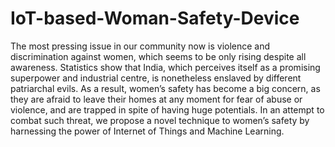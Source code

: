 # IoT-based-Woman-Safety-Device
The most pressing issue in our community
now is violence and discrimination against women, which
seems to be only rising despite all awareness. Statistics show
that India, which perceives itself as a promising superpower
and industrial centre, is nonetheless enslaved by different
patriarchal evils. As a result, women’s safety has become a
big concern, as they are afraid to leave their homes at any
moment for fear of abuse or violence, and are trapped in
spite of having huge potentials. In an attempt to combat
such threat, we propose a novel technique to women’s safety
by harnessing the power of Internet of Things and Machine
Learning.
